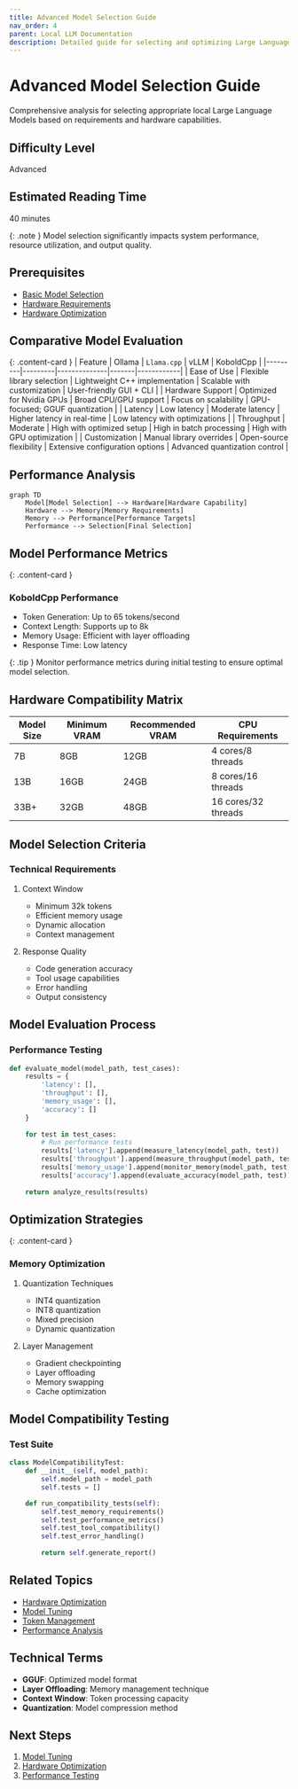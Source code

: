 ```yaml
---
title: Advanced Model Selection Guide
nav_order: 4
parent: Local LLM Documentation
description: Detailed guide for selecting and optimizing Large Language Models for specific use cases
---
```


# Advanced Model Selection Guide

Comprehensive analysis for selecting appropriate local Large Language Models based on requirements and hardware capabilities.

## Difficulty Level
Advanced

## Estimated Reading Time
40 minutes

{: .note }
Model selection significantly impacts system performance, resource utilization, and output quality.

## Prerequisites
- [Basic Model Selection](../quick-start/model-selection.md)
- [Hardware Requirements](../quick-start/hardware-requirements.md)
- [Hardware Optimization](hardware-optimization.md)

## Comparative Model Evaluation

{: .content-card }
| Feature | Ollama | `Llama.cpp` | vLLM | KoboldCpp |
|---------|---------|--------------|-------|------------|
| Ease of Use | Flexible library selection | Lightweight C++ implementation | Scalable with customization | User-friendly GUI + CLI |
| Hardware Support | Optimized for Nvidia GPUs | Broad CPU/GPU support | Focus on scalability | GPU-focused; GGUF quantization |
| Latency | Low latency | Moderate latency | Higher latency in real-time | Low latency with optimizations |
| Throughput | Moderate | High with optimized setup | High in batch processing | High with GPU optimization |
| Customization | Manual library overrides | Open-source flexibility | Extensive configuration options | Advanced quantization control |

## Performance Analysis

```mermaid
graph TD
    Model[Model Selection] --> Hardware[Hardware Capability]
    Hardware --> Memory[Memory Requirements]
    Memory --> Performance[Performance Targets]
    Performance --> Selection[Final Selection]
```

## Model Performance Metrics

{: .content-card }
### KoboldCpp Performance
- Token Generation: Up to 65 tokens/second
- Context Length: Supports up to 8k
- Memory Usage: Efficient with layer offloading
- Response Time: Low latency

{: .tip }
Monitor performance metrics during initial testing to ensure optimal model selection.

## Hardware Compatibility Matrix

| Model Size | Minimum VRAM | Recommended VRAM | CPU Requirements |
|------------|--------------|------------------|------------------|
| 7B         | 8GB          | 12GB             | 4 cores/8 threads |
| 13B        | 16GB         | 24GB             | 8 cores/16 threads |
| 33B+       | 32GB         | 48GB             | 16 cores/32 threads |

## Model Selection Criteria

### Technical Requirements
1. Context Window
   - Minimum 32k tokens
   - Efficient memory usage
   - Dynamic allocation
   - Context management

2. Response Quality
   - Code generation accuracy
   - Tool usage capabilities
   - Error handling
   - Output consistency

## Model Evaluation Process

### Performance Testing
```python
def evaluate_model(model_path, test_cases):
    results = {
        'latency': [],
        'throughput': [],
        'memory_usage': [],
        'accuracy': []
    }
    
    for test in test_cases:
        # Run performance tests
        results['latency'].append(measure_latency(model_path, test))
        results['throughput'].append(measure_throughput(model_path, test))
        results['memory_usage'].append(monitor_memory(model_path, test))
        results['accuracy'].append(evaluate_accuracy(model_path, test))
    
    return analyze_results(results)
```

## Optimization Strategies

{: .content-card }
### Memory Optimization
1. Quantization Techniques
   - INT4 quantization
   - INT8 quantization
   - Mixed precision
   - Dynamic quantization

2. Layer Management
   - Gradient checkpointing
   - Layer offloading
   - Memory swapping
   - Cache optimization

## Model Compatibility Testing

### Test Suite
```python
class ModelCompatibilityTest:
    def __init__(self, model_path):
        self.model_path = model_path
        self.tests = []

    def run_compatibility_tests(self):
        self.test_memory_requirements()
        self.test_performance_metrics()
        self.test_tool_compatibility()
        self.test_error_handling()
        
        return self.generate_report()
```

## Related Topics
- [Hardware Optimization](hardware-optimization.md)
- [Model Tuning](model-tuning.md)
- [Token Management](token-management.md)
- [Performance Analysis](llm-runner-comparison.md)

## Technical Terms
- **GGUF**: Optimized model format
- **Layer Offloading**: Memory management technique
- **Context Window**: Token processing capacity
- **Quantization**: Model compression method

## Next Steps
1. [Model Tuning](model-tuning.md)
2. [Hardware Optimization](hardware-optimization.md)
3. [Performance Testing](llm-runner-comparison.md)